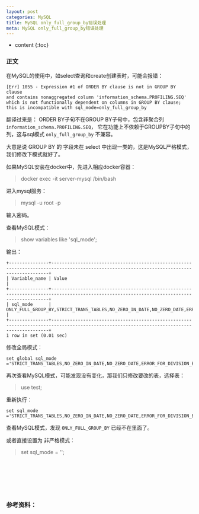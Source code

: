 ```yaml
---
layout: post
categories: MySQL
title: MySQL only_full_group_by错误处理
meta: MySQL only_full_group_by错误处理
---
```

* content
{:toc}

### 正文

在MySQL的使用中，如select查询和create创建表时，可能会报错：
```
[Err] 1055 - Expression #1 of ORDER BY clause is not in GROUP BY clause 
and contains nonaggregated column 'information_schema.PROFILING.SEQ' 
which is not functionally dependent on columns in GROUP BY clause; 
this is incompatible with sql_mode=only_full_group_by
```

翻译过来是： ORDER BY子句不在GROUP BY子句中，包含非聚合列 `information_schema.PROFILING.SEQ`，
它在功能上不依赖于GROUPBY子句中的列，这与sql模式 `only_full_group_by` 不兼容。

大意是说 GROUP BY 的 字段未在 select 中出现一类的，这是MySQL严格模式，我们修改下模式就好了。

如果MySQL安装在docker中，先进入相应docker容器：
> docker exec -it server-mysql /bin/bash

进入mysql服务：
> mysql -u root -p

输入密码。

查看MySQL模式：
> show variables like 'sql_mode';

输出：
```
+---------------+-------------------------------------------------------------------------------------------------------------------------------------------+
| Variable_name | Value                                                                                                                                     |
+---------------+-------------------------------------------------------------------------------------------------------------------------------------------+
| sql_mode      | ONLY_FULL_GROUP_BY,STRICT_TRANS_TABLES,NO_ZERO_IN_DATE,NO_ZERO_DATE,ERROR_FOR_DIVISION_BY_ZERO,NO_AUTO_CREATE_USER,NO_ENGINE_SUBSTITUTION |
+---------------+-------------------------------------------------------------------------------------------------------------------------------------------+
1 row in set (0.01 sec)
```

修改全局模式：
```
set global sql_mode ='STRICT_TRANS_TABLES,NO_ZERO_IN_DATE,NO_ZERO_DATE,ERROR_FOR_DIVISION_BY_ZERO,NO_AUTO_CREATE_USER,NO_ENGINE_SUBSTITUTION';
```

再次查看MySQL模式，可能发现没有变化，那我们只修改要改的表，选择表：
> use test;

重新执行：
```
set sql_mode ='STRICT_TRANS_TABLES,NO_ZERO_IN_DATE,NO_ZERO_DATE,ERROR_FOR_DIVISION_BY_ZERO,NO_AUTO_CREATE_USER,NO_ENGINE_SUBSTITUTION';
```

查看MySQL模式，发现 `ONLY_FULL_GROUP_BY` 已经不在里面了。 

或者直接设置为 非严格模式：
> set sql_mode = '';

<br/><br/><br/><br/><br/>
### 参考资料：



